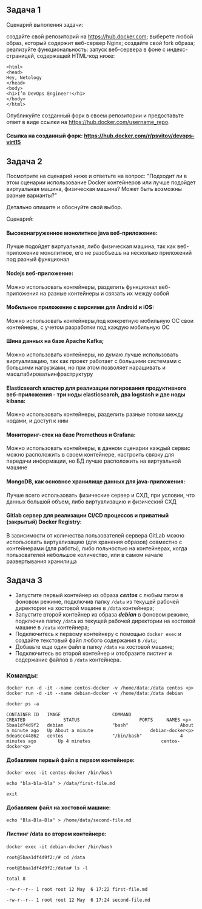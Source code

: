 ## Задача 1
Сценарий выполения задачи:

создайте свой репозиторий на https://hub.docker.com;
выберете любой образ, который содержит веб-сервер Nginx;
создайте свой fork образа;
реализуйте функциональность: запуск веб-сервера в фоне с индекс-страницей, содержащей HTML-код ниже:
```
<html>
<head>
Hey, Netology
</head>
<body>
<h1>I’m DevOps Engineer!</h1>
</body>
</html>
```
Опубликуйте созданный форк в своем репозитории и предоставьте ответ в виде ссылки на https://hub.docker.com/username_repo.

#### Ссылка на созданный форк:  https://hub.docker.com/r/psvitov/devops-virt15

## Задача 2

Посмотрите на сценарий ниже и ответьте на вопрос:
"Подходит ли в этом сценарии использование Docker контейнеров или лучше подойдет виртуальная машина, физическая машина? Может быть возможны разные варианты?"

Детально опишите и обоснуйте свой выбор.

Сценарий:

#### Высоконагруженное монолитное java веб-приложение:
Лучше подойдет виртуальная, либо физическая машина, так как веб-приложение монолитное, его не разобъешь на несколько приложений под разный функционал
#### Nodejs веб-приложение:
Можно использовать контейнеры, разделить функционал веб-приложения на разные контейнеры и связать их между собой
#### Мобильное приложение c версиями для Android и iOS:
Можно использовать контейнеры,под конкретную мобильную ОС свои контейнеры, с учетом разработки под каждую мобильную ОС
#### Шина данных на базе Apache Kafka;
Можно использовать контейнеры, но думаю лучше использовать виртуализацию, так как проект работает с большими системами с большими нагрузками, но при этом позволяет наращивать и масштабироватьинфраструктуру
#### Elasticsearch кластер для реализации логирования продуктивного веб-приложения - три ноды elasticsearch, два logstash и две ноды kibana:
Можно использовать контейнеры, разделить разные потоки между нодами, и доступ к ним
#### Мониторинг-стек на базе Prometheus и Grafana:
Можно использовать контейнеры, в данном сценарии каждый сервис можно расположить в своем контейнере, настроить связку для передачи информации, но БД лучше расположить на виртуальной машине
#### MongoDB, как основное хранилище данных для java-приложения:
Лучше всего использовать физические сервер и СХД, при условии, что данных большой объем, либо виртуализацию и физический СХД
#### Gitlab сервер для реализации CI/CD процессов и приватный (закрытый) Docker Registry:
В зависимости от количества пользователей сервера GitLab можно использовать виртуализацию (для хранения образов) совместно с контейнерами (для работы), либо польностью на контейнерах, когда пользователей небольшое количество, или в самом начале развертывания хранилища

## Задача 3

- Запустите первый контейнер из образа ***centos*** c любым тэгом в фоновом режиме, подключив папку ```/data``` из текущей рабочей директории на хостовой машине в ```/data``` контейнера;
- Запустите второй контейнер из образа ***debian*** в фоновом режиме, подключив папку ```/data``` из текущей рабочей директории на хостовой машине в ```/data``` контейнера;
- Подключитесь к первому контейнеру с помощью ```docker exec``` и создайте текстовый файл любого содержания в ```/data```;
- Добавьте еще один файл в папку ```/data``` на хостовой машине;
- Подключитесь во второй контейнер и отобразите листинг и содержание файлов в ```/data``` контейнера.

### Команды:

```
docker run -d -it --name centos-docker -v /home/data:/data centos <p>
docker run -d -it --name debian-docker -v /home/data:/data debian

docker ps -a

CONTAINER ID   IMAGE                   COMMAND                  CREATED              STATUS                      PORTS     NAMES <p>
5baa1df4d9f2   debian                  "bash"                   About a minute ago   Up About a minute                     debian-docker<p>
6dea6cc44862   centos                  "/bin/bash"              4 minutes ago        Up 4 minutes                          centos-docker<p>
```

#### Добавляем первый файл в первом контейнере:

```
docker exec -it centos-docker /bin/bash
  
echo "bla-bla-bla" > /data/first-file.md
  
exit
```

#### Добавляем файл на хостовой машине:

```
echo "Bla-Bla-Bla" > /home/data/second-file.md
```

#### Листинг /data во втором контейнере:

```
docker exec -it debian-docker /bin/bash
  
root@5baa1df4d9f2:/# cd /data
  
root@5baa1df4d9f2:/data# ls -l
  
total 8
  
-rw-r--r-- 1 root root 12 May  6 17:22 first-file.md
  
-rw-r--r-- 1 root root 12 May  6 17:24 second-file.md
 
```

